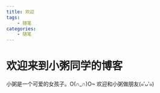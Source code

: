 ```yaml
---
title: 欢迎
tags:
    - 随笔
categories:
    - 随笔
---
```


# 欢迎来到小粥同学的博客

小粥是一个可爱的女孩子。O(∩_∩)O~
欢迎和小粥做朋友(๑′ᴗ‵๑)